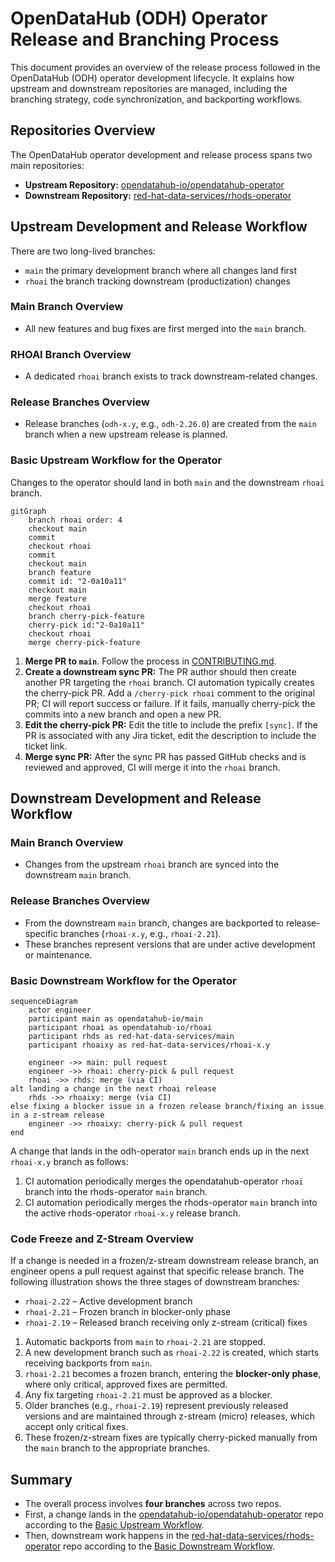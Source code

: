 # OpenDataHub (ODH) Operator Release and Branching Process

This document provides an overview of the release process followed in the OpenDataHub (ODH) operator development lifecycle. It explains how upstream and downstream repositories are managed, including the branching strategy, code synchronization, and backporting workflows.

## Repositories Overview

The OpenDataHub operator development and release process spans two main repositories:

* **Upstream Repository:** [opendatahub-io/opendatahub-operator](https://github.com/opendatahub-io/opendatahub-operator)
* **Downstream Repository:** [red-hat-data-services/rhods-operator](https://github.com/red-hat-data-services/rhods-operator)

## Upstream Development and Release Workflow

There are two long-lived branches:

* `main` the primary development branch where all changes land first
* `rhoai` the branch tracking downstream (productization) changes

### Main Branch Overview

* All new features and bug fixes are first merged into the `main` branch.

### RHOAI Branch Overview

* A dedicated `rhoai` branch exists to track downstream-related changes.

### Release Branches Overview

* Release branches (`odh-x.y`, e.g., `odh-2.26.0`) are created from the `main` branch when a new upstream release is planned.

### Basic Upstream Workflow for the Operator

Changes to the operator should land in both `main` and the downstream `rhoai` branch.

```mermaid
gitGraph
    branch rhoai order: 4
    checkout main
    commit
    checkout rhoai
    commit
    checkout main
    branch feature
    commit id: "2-0a10a11"
    checkout main
    merge feature
    checkout rhoai
    branch cherry-pick-feature
    cherry-pick id:"2-0a10a11"
    checkout rhoai
    merge cherry-pick-feature
```

1. **Merge PR to `main`**. Follow the process in [CONTRIBUTING.md](../CONTRIBUTING.md).
2. **Create a downstream sync PR:**
The PR author should then create another PR targeting the `rhoai` branch. CI automation typically creates the cherry-pick PR. Add a `/cherry-pick rhoai` comment to the original PR; CI will report success or failure. If it fails, manually cherry-pick the commits into a new branch and open a new PR.
3. **Edit the cherry-pick PR:** Edit the title to include the prefix `[sync]`. If the PR is associated with any Jira
ticket, edit the description to include the ticket link.
4. **Merge sync PR:**
After the sync PR has passed GitHub checks and is reviewed and approved, CI will merge it into the `rhoai` branch.

## Downstream Development and Release Workflow

### Main Branch Overview

* Changes from the upstream `rhoai` branch are synced into the downstream `main` branch.

### Release Branches Overview

* From the downstream `main` branch, changes are backported to release-specific branches (`rhoai-x.y`,  e.g., `rhoai-2.21`).
* These branches represent versions that are under active development or maintenance.

### Basic Downstream Workflow for the Operator

```mermaid
sequenceDiagram
    actor engineer
    participant main as opendatahub-io/main
    participant rhoai as opendatahub-io/rhoai
    participant rhds as red-hat-data-services/main
    participant rhoaixy as red-hat-data-services/rhoai-x.y

    engineer ->> main: pull request
    engineer ->> rhoai: cherry-pick & pull request
    rhoai ->> rhds: merge (via CI)
alt landing a change in the next rhoai release
    rhds ->> rhoaixy: merge (via CI)
else fixing a blocker issue in a frozen release branch/fixing an issue in a z-stream release
    engineer ->> rhoaixy: cherry-pick & pull request
end
```

A change that lands in the odh-operator `main` branch ends up in the next `rhoai-x.y` branch as follows:

1. CI automation periodically merges the opendatahub-operator `rhoai` branch into the rhods-operator `main` branch.
2. CI automation periodically merges the rhods-operator `main` branch into the active rhods-operator `rhoai-x.y` release branch.

### Code Freeze and Z-Stream Overview

If a change is needed in a frozen/z-stream downstream release branch, an engineer opens a pull request against that specific release branch.
The following illustration shows the three stages of downstream branches:

* `rhoai-2.22` – Active development branch
* `rhoai-2.21` – Frozen branch in blocker-only phase
* `rhoai-2.19` – Released branch receiving only z-stream (critical) fixes

1. Automatic backports from `main` to `rhoai-2.21` are stopped.
2. A new development branch such as `rhoai-2.22` is created, which starts receiving backports from `main`.
3. `rhoai-2.21` becomes a frozen branch, entering the **blocker-only phase**, where only critical, approved fixes are permitted.
4. Any fix targeting `rhoai-2.21` must be approved as a blocker.
5. Older branches (e.g., `rhoai-2.19`) represent previously released versions and are maintained through z-stream (micro) releases, which accept only critical fixes.
6. These frozen/z-stream fixes are typically cherry-picked manually from the `main` branch to the appropriate branches.

## Summary

* The overall process involves **four branches** across two repos.
* First, a change lands in the [opendatahub-io/opendatahub-operator](https://github.com/opendatahub-io/opendatahub-operator) repo according to the [Basic Upstream Workflow](#basic-upstream-workflow-for-the-operator).
* Then, downstream work happens in the [red-hat-data-services/rhods-operator](https://github.com/red-hat-data-services/rhods-operator) repo according to the [Basic Downstream Workflow](#basic-downstream-workflow-for-the-operator).

